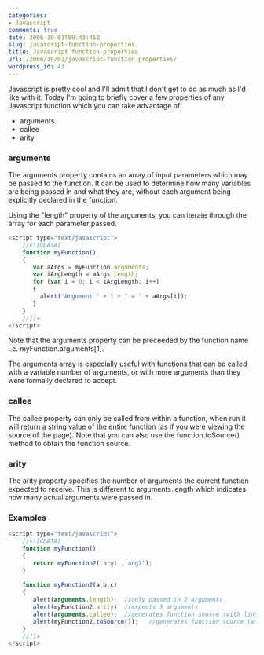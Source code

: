 ```yaml
---
categories:
- Javascript
comments: true
date: 2006-10-01T00:43:45Z
slug: javascript-function-properties
title: Javascript function properties
url: /2006/10/01/javascript-function-properties/
wordpress_id: 43
---
```


Javascript is pretty cool and I'll admit that I don't get to do as much as I'd like with it. Today I'm going to briefly cover a few properties of any Javascript function which you can take advantage of:

  * arguments
  * callee
  * arity

### arguments

The arguments property contains an array of input parameters which may be passed to the function. It can be used to determine how many variables are being passed in and what they are, without each argument being explicitly declared in the function.

Using the "length" property of the arguments, you can iterate through the array for each parameter passed.
    
``` javascript
<script type="text/javascript">
    //<![CDATA[
    function myFunction()
    {
       var aArgs = myFunction.arguments;
       var iArgLength = aArgs.length;
       for (var i = 0; i < iArgLength; i++)
       {
         alert("Argument " + i + " = " + aArgs[i]);
       }
    }
    //]]>
</script>
```

Note that the arguments property can be preceeded by the function name i.e. myFunction.arguments[1].

The arguments array is especially useful with functions that can be called with a variable number of arguments, or with more arguments than they were formally declared to accept. 

### callee

The callee property can only be called from within a function, when run it will return a string value of the entire function (as if you were viewing the source of the page). Note that you can also use the function.toSource() method to obtain the function source.

### arity

The arity property specifies the number of arguments the current function expected to receive. This is different to arguments.length which indicates how many actual arguments were passed in.

### Examples

``` javascript
<script type="text/javascript">
    //<![CDATA[
    function myFunction()
    {
       return myFunction2('arg1','arg2');
    }
    
    function myFunction2(a,b,c)
    {
       alert(arguments.length);  //only passed in 2 arguments
       alert(myFunction2.arity)  //expects 3 arguments
       alert(arguments.callee);  //generates function source (with line feeds)
       alert(myFunction2.toSource());   //generates function source (with no line feeds)
    }
    //]]>
</script>
```
